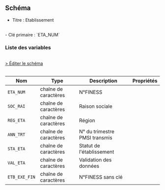 ## Schéma

- Titre : Etablissement
<br />
- Clé primaire : `ETA_NUM`

### Liste des variables
<br />
<div>
    <a href="https://gitlab.com/healthdatahub/schema-snds/edit/master/schemas/PMSI/PMSI%20SSR/T_SSRaa_nnE.json"  
    arget="_blank" rel="noopener noreferrer">> Éditer le schéma</a>
    <OutboundLink />
</div>
<br />

Nom|Type|Description|Propriétés
-|-|-|-
`ETA_NUM`|chaîne de caractères|N°FINESS||
`SOC_RAI`|chaîne de caractères|Raison sociale||
`REG_ETA`|chaîne de caractères|Région||
`ANN_TRT`|chaîne de caractères|N° du trimestre PMSI transmis||
`STA_ETA`|chaîne de caractères|Statut de l&#x27;établissement||
`VAL_ETA`|chaîne de caractères|Validation des données||
`ETB_EXE_FIN`|chaîne de caractères|N°FINESS sans clé||

